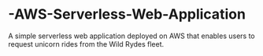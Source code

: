 # -AWS-Serverless-Web-Application
A simple serverless web application deployed on AWS that enables users to request unicorn rides from the Wild Rydes fleet.
